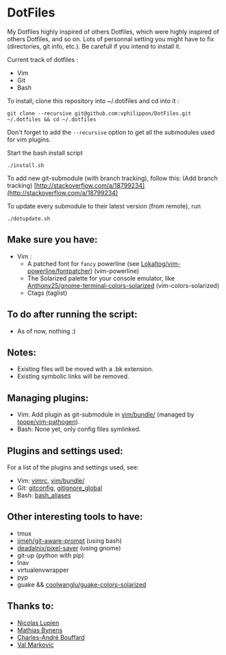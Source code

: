 DotFiles
========


My Dotfiles highly inspired of others Dotfiles, which were highly inspired of others Dotfiles, and so on.
Lots of personnal setting you might have to fix (directories, git info, etc.).
Be carefull if you intend to install it.

Current track of dotfiles :
* Vim
* Git
* Bash


To install, clone this repository into ~/.dotifiles and cd into it :

    git clone --recursive git@github.com:vphilippon/DotFiles.git ~/.dotfiles && cd ~/.dotfiles

Don't forget to add the `--recursive` option to get all the submodules used for vim plugins.

Start the bash install script

    ./install.sh


To add new git-submodule (with branch tracking), follow this: (Add branch tracking)
  [http://stackoverflow.com/a/18799234](http://stackoverflow.com/a/18799234)


To update every submodule to their latest version (from remote), run

    ./dotupdate.sh

Make sure you have:
-------------------
* Vim :
  * A patched font for `fancy` powerline (see [Lokaltog/vim-powerline/fontpatcher](https://github.com/Lokaltog/vim-powerline/tree/develop/fontpatcher)) (vim-powerline)
  * The Solarized palette for your console emulator, like [Anthony25/gnome-terminal-colors-solarized](https://github.com/Anthony25/gnome-terminal-colors-solarized) (vim-colors-solarized)
  * Ctags (taglist)

To do after running the script:
-------------------------------
* As of now, nothing :)

Notes:
------
* Existing files will be moved with a .bk extension.
* Existing symbolic links will be removed.

Managing plugins:
-----------------
* Vim: Add plugin as git-submodule in [vim/bundle/](./vim/bundle) (managed by [tpope/vim-pathogen](https://github.com/tpope/vim-pathogen)).
* Bash: None yet, only config files symlinked.

Plugins and settings used:
--------------------------
For a list of the plugins and settings used, see:
* Vim: [vimrc](./vimrc), [vim/bundle/](./vim/bundle)
* Git: [gitconfig](./gitconfig), [gitignore_global](./gitignore_global)
* Bash: [bash_aliases](./bash_aliases)

Other interesting tools to have:
--------------------------------
* tmux
* [jimeh/git-aware-prompt](https://github.com/jimeh/git-aware-prompt) (using bash)
* [deadalnix/pixel-saver](https://github.com/deadalnix/pixel-saver) (using gnome)
* git-up (python with pip)
* lnav
* virtualenvwrapper
* pyp
* guake && [coolwanglu/guake-colors-solarized](https://github.com/coolwanglu/guake-colors-solarized)

## Thanks to:

* [Nicolas Lupien](https://github.com/niclupien)
* [Mathias Bynens](https://github.com/mathiasbynens)
* [Charles-André Bouffard](https://github.com/cabouffard)
* [Val Markovic](https://github.com/Valloric)
